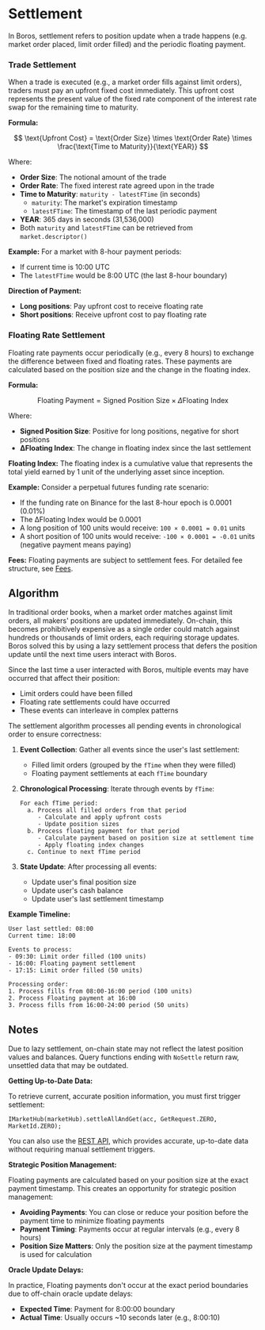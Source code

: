 # Settlement

In Boros, settlement refers to position update when a trade happens (e.g. market order placed, limit order filled) and the periodic floating payment.

### Trade Settlement

When a trade is executed (e.g., a market order fills against limit orders), traders must pay an upfront fixed cost immediately. This upfront cost represents the present value of the fixed rate component of the interest rate swap for the remaining time to maturity.

**Formula:**

$$
\text{Upfront Cost} = \text{Order Size} \times \text{Order Rate} \times \frac{\text{Time to Maturity}}{\text{YEAR}}
$$

Where:

- **Order Size**: The notional amount of the trade
- **Order Rate**: The fixed interest rate agreed upon in the trade
- **Time to Maturity**: `maturity - latestFTime` (in seconds)
  - `maturity`: The market's expiration timestamp
  - `latestFTime`: The timestamp of the last periodic payment
- **YEAR**: 365 days in seconds (31,536,000)
- Both `maturity` and `latestFTime` can be retrieved from `market.descriptor()`

**Example:**
For a market with 8-hour payment periods:

- If current time is 10:00 UTC
- The `latestFTime` would be 8:00 UTC (the last 8-hour boundary)

**Direction of Payment:**

- **Long positions**: Pay upfront cost to receive floating rate
- **Short positions**: Receive upfront cost to pay floating rate

### Floating Rate Settlement

Floating rate payments occur periodically (e.g., every 8 hours) to exchange the difference between fixed and floating rates. These payments are calculated based on the position size and the change in the floating index.

**Formula:**

$$
\text{Floating Payment} = \text{Signed Position Size} \times \Delta\text{Floating Index}
$$

Where:

- **Signed Position Size**: Positive for long positions, negative for short positions
- **ΔFloating Index**: The change in floating index since the last settlement

**Floating Index:**
The floating index is a cumulative value that represents the total yield earned by 1 unit of the underlying asset since inception.

**Example:**
Consider a perpetual futures funding rate scenario:

- If the funding rate on Binance for the last 8-hour epoch is 0.0001 (0.01%)
- The ΔFloating Index would be 0.0001
- A long position of 100 units would receive: `100 × 0.0001 = 0.01` units
- A short position of 100 units would receive: `-100 × 0.0001 = -0.01` units (negative payment means paying)

**Fees:**
Floating payments are subject to settlement fees. For detailed fee structure, see [Fees](./Fees.md).

## Algorithm

In traditional order books, when a market order matches against limit orders, all makers' positions are updated immediately. On-chain, this becomes prohibitively expensive as a single order could match against hundreds or thousands of limit orders, each requiring storage updates. Boros solved this by using a lazy settlement process that defers the position update until the next time users interact with Boros.

Since the last time a user interacted with Boros, multiple events may have occurred that affect their position:

- Limit orders could have been filled
- Floating rate settlements could have occurred
- These events can interleave in complex patterns

The settlement algorithm processes all pending events in chronological order to ensure correctness:

1. **Event Collection**: Gather all events since the user's last settlement:

   - Filled limit orders (grouped by the `fTime` when they were filled)
   - Floating payment settlements at each `fTime` boundary

2. **Chronological Processing**: Iterate through events by `fTime`:

   ```
   For each fTime period:
     a. Process all filled orders from that period
        - Calculate and apply upfront costs
        - Update position sizes
     b. Process floating payment for that period
        - Calculate payment based on position size at settlement time
        - Apply floating index changes
     c. Continue to next fTime period
   ```

3. **State Update**: After processing all events:
   - Update user's final position size
   - Update user's cash balance
   - Update user's last settlement timestamp

**Example Timeline:**

```
User last settled: 08:00
Current time: 18:00

Events to process:
- 09:30: Limit order filled (100 units)
- 16:00: Floating payment settlement
- 17:15: Limit order filled (50 units)

Processing order:
1. Process fills from 08:00-16:00 period (100 units)
2. Process Floating payment at 16:00
3. Process fills from 16:00-24:00 period (50 units)
```

## Notes

Due to lazy settlement, on-chain state may not reflect the latest position values and balances. Query functions ending with `NoSettle` return raw, unsettled data that may be outdated.

**Getting Up-to-Date Data:**

To retrieve current, accurate position information, you must first trigger settlement:

```solidity
IMarketHub(marketHub).settleAllAndGet(acc, GetRequest.ZERO, MarketId.ZERO);
```

You can also use the [REST API](../Backend/REST%20API.md), which provides accurate, up-to-date data without requiring manual settlement triggers.

**Strategic Position Management:**

Floating payments are calculated based on your position size at the exact payment timestamp. This creates an opportunity for strategic position management:

- **Avoiding Payments**: You can close or reduce your position before the payment time to minimize floating payments
- **Payment Timing**: Payments occur at regular intervals (e.g., every 8 hours)
- **Position Size Matters**: Only the position size at the payment timestamp is used for calculation

**Oracle Update Delays:**

In practice, Floating payments don't occur at the exact period boundaries due to off-chain oracle update delays:

- **Expected Time**: Payment for 8:00:00 boundary
- **Actual Time**: Usually occurs ~10 seconds later (e.g., 8:00:10)
